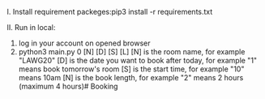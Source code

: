I. Install requirement packeges:pip3 install -r requirements.txt

II. Run in local:
1. log in your account on opened browser
2. python3 main.py 0 [N] [D] [S] [L] [N] is the room name, for example "LAWG20" [D] is the date you want to book after today, for example "1" means book tomorrow's room [S] is the start time, for example "10" means 10am [N] is the book length, for example "2" means 2 hours (maximum 4 hours)# Booking
